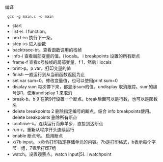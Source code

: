 编译
```
 gcc -g main.c -o main
```

* start
* list->l.  l function。
* next->n 执行下一条。
* step->s 进入函数
* backtrace-bt。查看函数调用的栈帧
* info-i 查看局部变量的值。i locals。 i breakpoints 设置的所有断点
* frame-f  查看x号栈帧的局部变量。f 1，然后 i locals
* print-p。p var。打印变量的值
* finish 一直运行到从当前函数返回为止
* set var sum=0。修改变量值，也可以使用print sum=0
* display sum 每次停下来，都显示sum的值。undisplay 取消跟踪。sum的编号是1，使用undisplay 1 来取消
* break-b。b 9 在第9行设置一个断点。break后面可以是行数，也可以是函数名
* delete breakpoints 2 删除指定编号的断点。结合 info breakpoints使用。 delete breakpoints 删除所有断点
* continve-c。连续运行而非单步，直接到达断点
* run-r。重新从程序开头连续运行
* enable 断点号。 启用断点
* x/7b input。 x命令打印指定存储单元的内容。7b是打印格式，b表示每个字节一组，7表示打印7组
* watch。设置观察点。watch input[5].  i watchpoint
